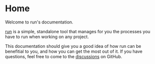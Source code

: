 # Home

Welcome to run's documentation.

[run](https://github.com/aymericbeaumet/run) is a simple, standalone tool that manages for you the processes you have to run when working on any project.

This documentation should give you a good idea of how run can be benefitial to you, and how you can get the most out of it. If you have questions, feel free to come to the [discussions](https://github.com/aymericbeaumet/run/discussions) on GitHub.

